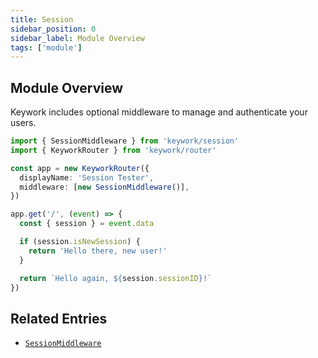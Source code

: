 ```yaml
---
title: Session
sidebar_position: 0
sidebar_label: Module Overview
tags: ['module']
---
```


## Module Overview

Keywork includes optional middleware to manage and authenticate your users.

```ts
import { SessionMiddleware } from 'keywork/session'
import { KeyworkRouter } from 'keywork/router'

const app = new KeyworkRouter({
  displayName: 'Session Tester',
  middleware: [new SessionMiddleware()],
})

app.get('/', (event) => {
  const { session } = event.data

  if (session.isNewSession) {
    return 'Hello there, new user!'
  }

  return `Hello again, ${session.sessionID}!`
})
```

## Related Entries

- [`SessionMiddleware`](modules/session/api/classes/SessionMiddleware)
